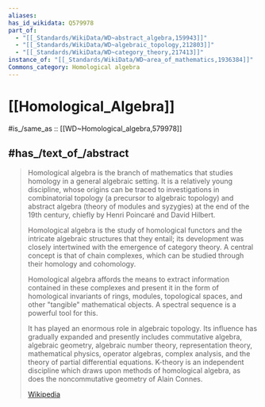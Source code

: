 ```yaml
---
aliases:
has_id_wikidata: Q579978
part_of:
  - "[[_Standards/WikiData/WD~abstract_algebra,159943]]"
  - "[[_Standards/WikiData/WD~algebraic_topology,212803]]"
  - "[[_Standards/WikiData/WD~category_theory,217413]]"
instance_of: "[[_Standards/WikiData/WD~area_of_mathematics,1936384]]"
Commons_category: Homological algebra
---
```


# [[Homological_Algebra]] 

#is_/same_as :: [[WD~Homological_algebra,579978]] 

## #has_/text_of_/abstract 

> Homological algebra is the branch of mathematics that 
> studies homology in a general algebraic setting. 
> It is a relatively young discipline, whose origins can be traced to 
> investigations in combinatorial topology (a precursor to algebraic topology) 
> and abstract algebra (theory of modules and syzygies) 
> at the end of the 19th century, chiefly by Henri Poincaré and David Hilbert. 
>
> Homological algebra is the study of homological functors 
> and the intricate algebraic structures that they entail; 
> its development was closely intertwined with the emergence of category theory. A central concept is that of chain complexes, which can be studied through their homology and cohomology.
>
> Homological algebra affords the means to extract information contained in these complexes and present it in the form of homological invariants of rings, modules, topological spaces, and other "tangible" mathematical objects. A spectral sequence is a powerful tool for this.
>
> It has played an enormous role in algebraic topology. Its influence has gradually expanded and presently includes commutative algebra, algebraic geometry, algebraic number theory, representation theory, mathematical physics, operator algebras, complex analysis, and the theory of partial differential equations. K-theory is an independent discipline which draws upon methods of homological algebra, as does the noncommutative geometry of Alain Connes.
>
> [Wikipedia](https://en.wikipedia.org/wiki/Homological%20algebra) 

